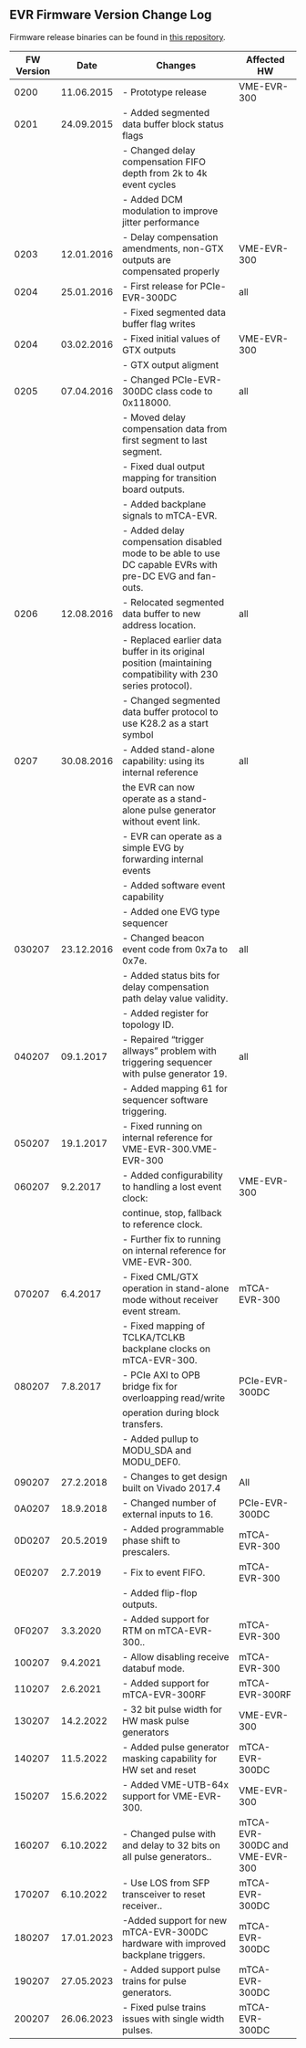 ## EVR Firmware Version Change Log

Firmware release binaries can be found in [this repository](https://github.com/jpietari/mrf-firmware). 

| FW Version | Date          | Changes                                                                   | Affected HW |
| ---------- | ----          | -------                                                                   | ----------- |
| 0200       | 11.06.2015    | - Prototype release                                                       | VME-EVR-300
| 0201       | 24.09.2015    | - Added segmented data buffer block status flags
|            |               | - Changed delay compensation FIFO depth from 2k to 4k event cycles
|            |               | - Added DCM modulation to improve jitter performance
| 0203       | 12.01.2016    | - Delay compensation amendments, non-GTX outputs are compensated properly |  VME-EVR-300
| 0204       | 25.01.2016    | - First release for PCIe-EVR-300DC                                        | all
|            |               | - Fixed segmented data buffer flag writes
| 0204       | 03.02.2016    | - Fixed initial values of GTX outputs                                     | VME-EVR-300
|            |               | - GTX output aligment
| 0205       | 07.04.2016    | - Changed PCIe-EVR-300DC class code to 0x118000.                          | all
|            |               |- Moved delay compensation data from first segment to last segment.
|            |               |- Fixed dual output mapping for transition board outputs.
|            |               |- Added backplane signals to mTCA-EVR.
|            |               |- Added delay compensation disabled mode to be able to use DC capable EVRs with pre-DC EVG and fan-outs.
| 0206       | 12.08.2016    | - Relocated segmented data buffer to new address location.                | all
|            |               |- Replaced earlier data buffer in its original position (maintaining compatibility with 230 series protocol).
|            |               |- Changed segmented data buffer protocol to use K28.2 as a start symbol
| 0207       | 30.08.2016    | - Added stand-alone capability: using its internal reference              | all
|            |               | the EVR can now operate as a stand-alone pulse generator without event link.
|            |               |- EVR can operate as a simple EVG by forwarding internal events
|            |               |- Added software event capability
|            |               |- Added one EVG type sequencer
| 030207     |  23.12.2016 | - Changed beacon event code from 0x7a to 0x7e.                              | all 
|            |               |- Added status bits for delay compensation path delay value validity.
|            |               |- Added register for topology ID.
| 040207     |  09.1.2017  |  - Repaired “trigger allways” problem with triggering sequencer with pulse generator 19. | all
|            |             |- Added mapping 61 for sequencer software triggering.
| 050207     | 19.1.2017   | - Fixed running on internal reference for VME-EVR-300.VME-EVR-300
| 060207     | 9.2.2017    | - Added configurability to handling a lost event clock:                                  |  VME-EVR-300
|            |               |  continue, stop, fallback to reference clock.
|            |               | - Further fix to running on internal reference for VME-EVR-300.
| 070207     | 6.4.2017    | - Fixed CML/GTX operation in stand-alone mode without receiver event stream.             | mTCA-EVR-300
|            |               |- Fixed mapping of TCLKA/TCLKB backplane clocks on mTCA-EVR-300.
| 080207     | 7.8.2017    | - PCIe AXI to OPB bridge fix for overloapping read/write                                 | PCIe-EVR-300DC
|            |               | operation during block transfers.
|            |               | - Added pullup to MODU_SDA and MODU_DEF0.
| 090207     | 27.2.2018   |  - Changes to get design built on Vivado 2017.4                                          | All
| 0A0207     | 18.9.2018   |  - Changed number of external inputs to 16.                                              | PCIe-EVR-300DC
| 0D0207     | 20.5.2019   |  - Added programmable phase shift to prescalers.                                         | mTCA-EVR-300
| 0E0207     | 2.7.2019    | - Fix to event FIFO.                                                                     | mTCA-EVR-300
|      |                   |- Added flip-flop outputs.
| 0F0207     | 3.3.2020    | - Added support for RTM on mTCA-EVR-300..                                                | mTCA-EVR-300
| 100207     | 9.4.2021    | - Allow disabling receive databuf mode.                                                  | mTCA-EVR-300
| 110207     | 2.6.2021    | - Added support for mTCA-EVR-300RF                                                       | mTCA-EVR-300RF
| 130207     | 14.2.2022    | - 32 bit pulse width for HW mask pulse generators                                       | VME-EVR-300
| 140207     | 11.5.2022    | - Added pulse generator masking capability for HW set and reset                         | mTCA-EVR-300DC
| 150207     | 15.6.2022    | - Added VME-UTB-64x support for VME-EVR-300.                                            | VME-EVR-300
| 160207     | 6.10.2022    | - Changed pulse with and delay to 32 bits on all pulse generators..                     | mTCA-EVR-300DC and VME-EVR-300
| 170207     | 6.10.2022    | -  Use LOS from SFP transceiver to reset receiver..                                     | mTCA-EVR-300DC
| 180207     | 17.01.2023    | -Added support for new mTCA-EVR-300DC hardware with improved backplane triggers.       | mTCA-EVR-300DC
| 190207     | 27.05.2023    | - Added support pulse trains for pulse generators.                                     | mTCA-EVR-300DC
| 200207     | 26.06.2023    | - Fixed pulse trains issues with single width pulses.                                  | mTCA-EVR-300DC
